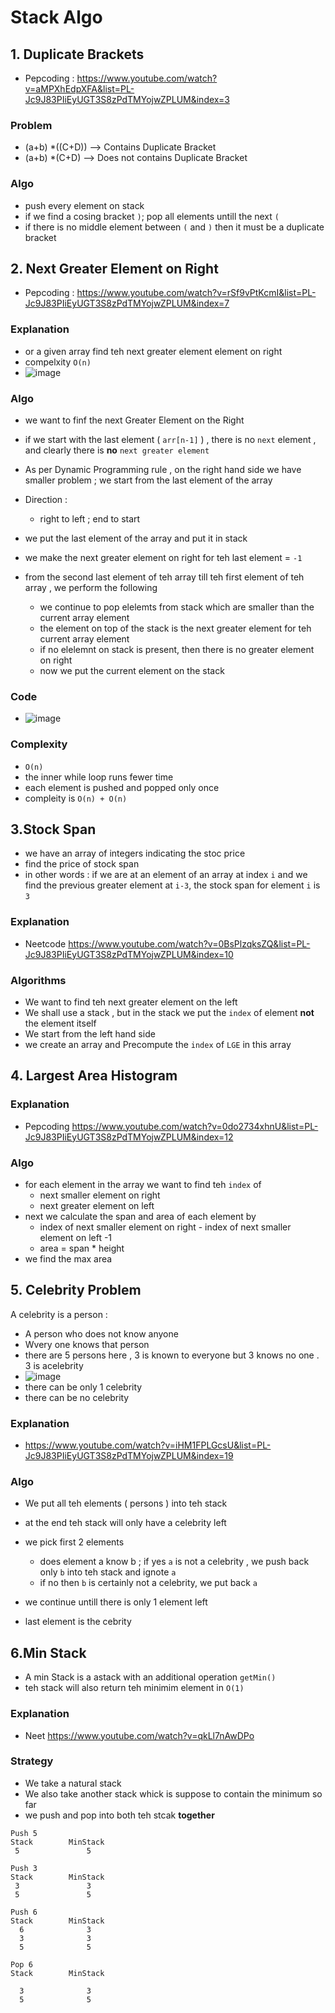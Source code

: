 # Stack Algo

## 1. Duplicate Brackets
- Pepcoding : https://www.youtube.com/watch?v=aMPXhEdpXFA&list=PL-Jc9J83PIiEyUGT3S8zPdTMYojwZPLUM&index=3 

### Problem 
  - (a+b) *((C+D)) --> Contains Duplicate Bracket 
  - (a+b) *(C+D) --> Does not contains Duplicate Bracket 

### Algo
  - push every element on stack 
  - if we find a cosing bracket `)`; pop all elements untill the next `(`
  - if there is no middle element between `(` and `)` then it must be a duplicate bracket 

## 2. Next Greater Element on Right 
- Pepcoding : https://www.youtube.com/watch?v=rSf9vPtKcmI&list=PL-Jc9J83PIiEyUGT3S8zPdTMYojwZPLUM&index=7

### Explanation
 - or a given array find teh next greater element element on right 
 - compelxity `O(n)`
 -  ![image](https://user-images.githubusercontent.com/68387132/172214628-689eb0ce-df9a-4c46-8084-f3cfecd602a0.png)
### Algo
 - we want to finf the next Greater Element on the Right 
 - if we start with the last element ( `arr[n-1]` ) , there is no `next` element , and clearly there is **no** `next greater element`
 - As per Dynamic Programming rule , on the right hand side we have smaller problem ; we start from the last element of the array
 - Direction :
   - right to left ; end to start   

 - we put the last element of the array and put it in stack 
 - we make the next greater element on right for teh last element = `-1`
 - from the second last element of teh array till teh first element of teh array , we perform the following 
    -  we continue to pop elelemts from stack which are smaller than the current array element 
    -  the element on top of the stack is the next greater element for teh current array element 
    -  if no elelemnt on stack is present, then there is no greater element on right 
    -  now we put the current element on the stack    

### Code
 - ![image](https://user-images.githubusercontent.com/68387132/172216064-45cf3cab-4d3c-4d0d-b6e8-5615d12df9d4.png)
### Complexity 
 - `O(n)`
- the inner while loop runs fewer time 
- each element is pushed and popped only once 
- compleity is `O(n) + O(n)`


## 3.Stock Span
- we have an array of integers indicating the stoc price 
- find the price of stock span 
- in other words : if we are at an element of an array at index `i` and we find the previous greater element at `i-3`, the stock span for element `i` is `3`

### Explanation
- Neetcode https://www.youtube.com/watch?v=0BsPlzqksZQ&list=PL-Jc9J83PIiEyUGT3S8zPdTMYojwZPLUM&index=10 


### Algorithms 
 - We want to find teh next greater element on the left 
 - We shall use a stack , but in the stack we put the `index` of element **not** the element itself
 - We start from the left hand side 
 - we create an array and Precompute the `index` of `LGE` in this array



## 4. Largest Area Histogram 

### Explanation 
- Pepcoding https://www.youtube.com/watch?v=0do2734xhnU&list=PL-Jc9J83PIiEyUGT3S8zPdTMYojwZPLUM&index=12 

### Algo 
 - for each element in the array we want to find teh `index` of 
   - next smaller element on right 
   - next greater element on left 
 - next we calculate the span and area of each element by 
   - index of next smaller  element on right - index of next smaller element on left -1
   - area = span * height 
 - we find the max  area



## 5. Celebrity Problem 
A celebrity is a person : 
 - A person who does not know anyone 
 - Wvery one knows that person 
 - there are 5 persons here , 3 is known to everyone but 3 knows no one . 3 is acelebrity 
 - ![image](https://user-images.githubusercontent.com/68387132/172223460-e33bfeef-895a-47d0-8051-68304e7a39dc.png)
 - there can be only 1 celebrity 
 - there can be no celebrity 
### Explanation 
- https://www.youtube.com/watch?v=iHM1FPLGcsU&list=PL-Jc9J83PIiEyUGT3S8zPdTMYojwZPLUM&index=19
### Algo 
- We put all teh elements ( persons ) into teh stack 
 - at the end teh stack will only have a celebrity left 
- we pick first 2 elements 
  - does element a know b  ; if yes `a` is not a celebrity , we push back only `b` into teh stack and ignote `a`
  - if no then `b` is certainly not a celebrity, we put back `a`

- we continue untill there is only 1 element left 
- last element is the cebrity 


## 6.Min Stack 
- A min Stack is a astack with an additional operation `getMin()`
- teh stack will also return teh minimim element in `O(1)`

### Explanation
- Neet https://www.youtube.com/watch?v=qkLl7nAwDPo

### Strategy 
 - We take a natural stack 
 - We also take another stack whick is suppose to contain the minimum so far
 - we push and pop into both teh stcak **together** 

 ````
 Push 5
 Stack        MinStack
  5               5

 Push 3
 Stack        MinStack
  3               3
  5               5

 Push 6
 Stack        MinStack
   6              3
   3              3
   5              5

Pop 6
 Stack        MinStack
  
   3              3
   5              5



 ````
